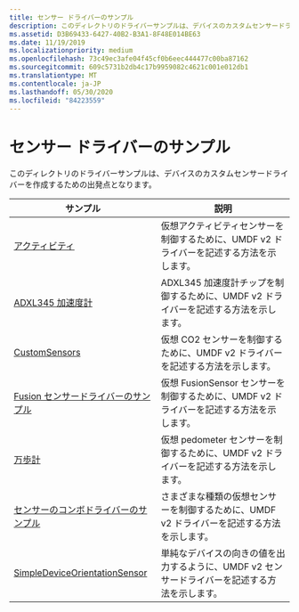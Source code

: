 ```yaml
---
title: センサー ドライバーのサンプル
description: このディレクトリのドライバーサンプルは、デバイスのカスタムセンサードライバーを作成するための出発点となります。
ms.assetid: D3B69433-6427-40B2-B3A1-8F48E014BE63
ms.date: 11/19/2019
ms.localizationpriority: medium
ms.openlocfilehash: 73c49ec3afe04f45cf0b6eec444477c00ba87162
ms.sourcegitcommit: 609c5731b2db4c17b9959082c4621c001e012db1
ms.translationtype: MT
ms.contentlocale: ja-JP
ms.lasthandoff: 05/30/2020
ms.locfileid: "84223559"
---
```

# <a name="sensor-driver-samples"></a>センサー ドライバーのサンプル

このディレクトリのドライバーサンプルは、デバイスのカスタムセンサードライバーを作成するための出発点となります。

| サンプル | 説明 |
| --- | --- |
| [アクティビティ](https://docs.microsoft.com/samples/microsoft/windows-driver-samples/activity-sensor-driver-sample) | 仮想アクティビティセンサーを制御するために、UMDF v2 ドライバーを記述する方法を示します。 |
| [ADXL345 加速度計](https://docs.microsoft.com/samples/microsoft/windows-driver-samples/adxl345-accelerometer-sample-driver) | ADXL345 加速度計チップを制御するために、UMDF v2 ドライバーを記述する方法を示します。 |
| [CustomSensors](https://docs.microsoft.com/samples/microsoft/windows-driver-samples/custom-sensor-driver-sample) | 仮想 CO2 センサーを制御するために、UMDF v2 ドライバーを記述する方法を示します。 |
| [Fusion センサードライバーのサンプル](https://docs.microsoft.com/samples/microsoft/windows-driver-samples/fusion-sensor-driver-sample) | 仮想 FusionSensor センサーを制御するために、UMDF v2 ドライバーを記述する方法を示します。 |
| [万歩計](https://docs.microsoft.com/samples/microsoft/windows-driver-samples/pedometer-sensor-sample) | 仮想 pedometer センサーを制御するために、UMDF v2 ドライバーを記述する方法を示します。 |
| [センサーのコンボドライバーのサンプル](https://docs.microsoft.com/samples/microsoft/windows-driver-samples/sensors-combo-driver-sample) | さまざまな種類の仮想センサーを制御するために、UMDF v2 ドライバーを記述する方法を示します。 |
| [SimpleDeviceOrientationSensor](https://github.com/Microsoft/Windows-driver-samples/tree/master/sensors/SimpleDeviceOrientationSensor) | 単純なデバイスの向きの値を出力するように、UMDF v2 センサードライバーを記述する方法を示します。 |
